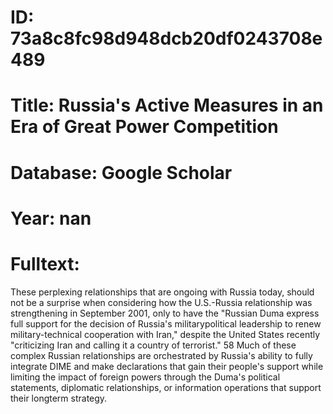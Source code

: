 # ID: 73a8c8fc98d948dcb20df0243708e489
# Title: Russia's Active Measures in an Era of Great Power Competition
# Database: Google Scholar
# Year: nan
# Fulltext:
These perplexing relationships that are ongoing with Russia today, should not be a surprise when considering how the U.S.-Russia relationship was strengthening in September 2001, only to have the "Russian Duma express full support for the decision of Russia's militarypolitical leadership to renew military-technical cooperation with Iran," despite the United States recently "criticizing Iran and calling it a country of terrorist."
58 Much of these complex Russian relationships are orchestrated by Russia's ability to fully integrate DIME and make declarations that gain their people's support while limiting the impact of foreign powers through the Duma's political statements, diplomatic relationships, or information operations that support their longterm strategy.